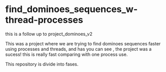 # find_dominoes_sequences_w-thread-processes
this is a follow up to project_dominoes_v2


This was a project where we are trying to find dominoes sequences faster using processes and threads, and has you can see ,
the project was a sucess!
this is really fast comparing with one process use.


This repository is divide into fases. 
